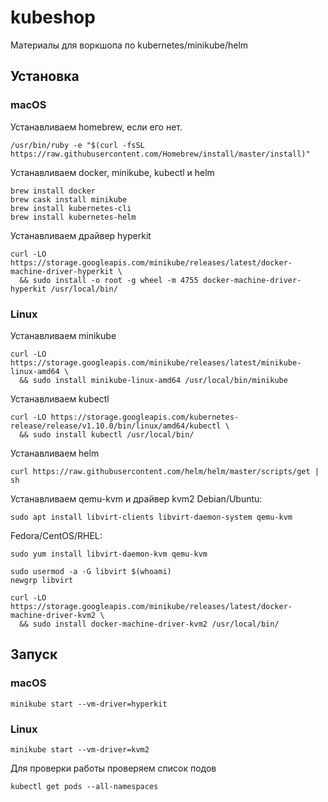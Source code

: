 # kubeshop
Материалы для воркшопа по kubernetes/minikube/helm

## Установка

### macOS

Устанавливаем homebrew, если его нет.
```shell
/usr/bin/ruby -e "$(curl -fsSL https://raw.githubusercontent.com/Homebrew/install/master/install)"
```
Устанавливаем docker, minikube, kubectl и helm
```shell
brew install docker
brew cask install minikube
brew install kubernetes-cli
brew install kubernetes-helm
```
Устанавливаем драйвер hyperkit
```shell
curl -LO https://storage.googleapis.com/minikube/releases/latest/docker-machine-driver-hyperkit \
  && sudo install -o root -g wheel -m 4755 docker-machine-driver-hyperkit /usr/local/bin/
```
### Linux

Устанавливаем minikube
```shell
curl -LO https://storage.googleapis.com/minikube/releases/latest/minikube-linux-amd64 \
  && sudo install minikube-linux-amd64 /usr/local/bin/minikube
```
Устанавливаем kubectl
```shell
curl -LO https://storage.googleapis.com/kubernetes-release/release/v1.10.0/bin/linux/amd64/kubectl \
  && sudo install kubectl /usr/local/bin/ 
```
Устанавливаем helm
```shell
curl https://raw.githubusercontent.com/helm/helm/master/scripts/get | sh
```

Устанавливаем qemu-kvm и драйвер kvm2
Debian/Ubuntu:
```shell
sudo apt install libvirt-clients libvirt-daemon-system qemu-kvm
```
Fedora/CentOS/RHEL:
```shell
sudo yum install libvirt-daemon-kvm qemu-kvm
```

```shell
sudo usermod -a -G libvirt $(whoami)
newgrp libvirt
```

```shell
curl -LO https://storage.googleapis.com/minikube/releases/latest/docker-machine-driver-kvm2 \
  && sudo install docker-machine-driver-kvm2 /usr/local/bin/
```
## Запуск

### macOS
```shell
minikube start --vm-driver=hyperkit
```

### Linux
```shell
minikube start --vm-driver=kvm2
```

Для проверки работы проверяем список подов
```shell
kubectl get pods --all-namespaces
```